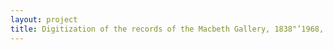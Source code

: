 ```yaml
--- 
layout: project 
title: Digitization of the records of the Macbeth Gallery, 1838"’1968, the first art gallery in the United States dedicated to the promotion of American art, comprising 132.2 linear feet of correspondence, account books and other financial and inventory records, photographs, printed material, scrapbooks, and reference files.
---
```



